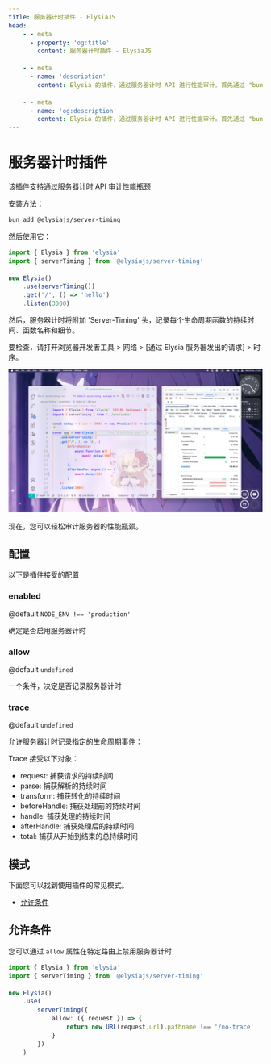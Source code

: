 ```yaml
---
title: 服务器计时插件 - ElysiaJS
head:
    - - meta
      - property: 'og:title'
        content: 服务器计时插件 - ElysiaJS

    - - meta
      - name: 'description'
        content: Elysia 的插件，通过服务器计时 API 进行性能审计。首先通过 "bun add @elysiajs/server-timing" 安装该插件。

    - - meta
      - name: 'og:description'
        content: Elysia 的插件，通过服务器计时 API 进行性能审计。首先通过 "bun add @elysiajs/server-timing" 安装该插件。
---
```


# 服务器计时插件
该插件支持通过服务器计时 API 审计性能瓶颈

安装方法：
```bash
bun add @elysiajs/server-timing
```

然后使用它：
```typescript twoslash
import { Elysia } from 'elysia'
import { serverTiming } from '@elysiajs/server-timing'

new Elysia()
    .use(serverTiming())
    .get('/', () => 'hello')
    .listen(3000)
```

然后，服务器计时将附加 'Server-Timing' 头，记录每个生命周期函数的持续时间、函数名称和细节。

要检查，请打开浏览器开发者工具 > 网络 > [通过 Elysia 服务器发出的请求] > 时序。

![开发者工具显示的服务器计时截图](/assets/server-timing.webp)

现在，您可以轻松审计服务器的性能瓶颈。

## 配置
以下是插件接受的配置

### enabled
@default `NODE_ENV !== 'production'`

确定是否启用服务器计时

### allow
@default `undefined`

一个条件，决定是否记录服务器计时

### trace
@default `undefined`

允许服务器计时记录指定的生命周期事件：

Trace 接受以下对象：
- request: 捕获请求的持续时间
- parse: 捕获解析的持续时间
- transform: 捕获转化的持续时间
- beforeHandle: 捕获处理前的持续时间
- handle: 捕获处理的持续时间
- afterHandle: 捕获处理后的持续时间
- total: 捕获从开始到结束的总持续时间

## 模式
下面您可以找到使用插件的常见模式。

- [允许条件](#allow-condition)

## 允许条件
您可以通过 `allow` 属性在特定路由上禁用服务器计时

```ts twoslash
import { Elysia } from 'elysia'
import { serverTiming } from '@elysiajs/server-timing'

new Elysia()
    .use(
        serverTiming({
            allow: ({ request }) => {
                return new URL(request.url).pathname !== '/no-trace'
            }
        })
    )
```